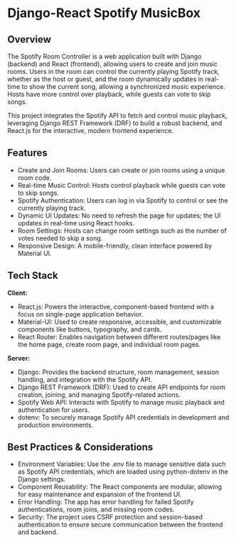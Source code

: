 
# Django-React Spotify MusicBox

## Overview
The Spotify Room Controller is a web application built with Django (backend) and React (frontend), allowing users to create and join music rooms. Users in the room can control the currently playing Spotify track, whether as the host or guest, and the room dynamically updates in real-time to show the current song, allowing a synchronized music experience. Hosts have more control over playback, while guests can vote to skip songs.

This project integrates the Spotify API to fetch and control music playback, leveraging Django REST Framework (DRF) to build a robust backend, and React.js for the interactive, modern frontend experience.
## Features

- Create and Join Rooms: Users can create or join rooms using a unique room code.
- Real-time Music Control: Hosts control playback while guests can vote to skip songs.
- Spotify Authentication: Users can log in via Spotify to control or see the currently playing track.
- Dynamic UI Updates: No need to refresh the page for updates; the UI updates in real-time using React hooks.
- Room Settings: Hosts can change room settings such as the number of votes needed to skip a song.
- Responsive Design: A mobile-friendly, clean interface powered by Material UI.

## Tech Stack

**Client:**
- React.js: Powers the interactive, component-based frontend with a focus on single-page application behavior.
- Material-UI: Used to create responsive, accessible, and customizable components like buttons, typography, and cards.
- React Router: Enables navigation between different routes/pages like the home page, create room page, and individual room pages.

**Server:** 
- Django: Provides the backend structure, room management, session handling, and integration with the Spotify API.
- Django REST Framework (DRF): Used to create API endpoints for room creation, joining, and managing Spotify-related actions.
- Spotify Web API: Interacts with Spotify to manage music playback and authentication for users.
- dotenv: To securely manage Spotify API credentials in development and production environments.


## Best Practices & Considerations

- Environment Variables: Use the .env file to manage sensitive data such as Spotify API credentials, which are loaded using python-dotenv in the Django settings.
- Component Reusability: The React components are modular, allowing for easy maintenance and expansion of the frontend UI.
- Error Handling: The app has error handling for failed Spotify authentications, room joins, and missing room codes.
- Security: The project uses CSRF protection and session-based authentication to ensure secure communication between the frontend and backend.